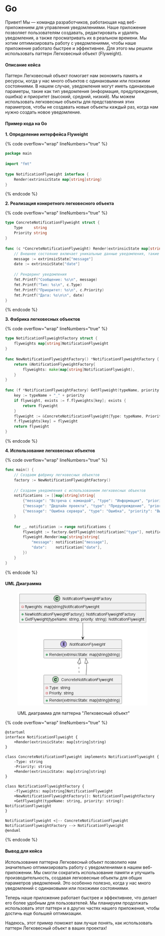 # Go

Привет! Мы — команда разработчиков, работающая над веб-приложением для управления уведомлениями. Наше приложение позволяет пользователям создавать, редактировать и удалять уведомления, а также просматривать их в реальном времени. Мы хотим оптимизировать работу с уведомлениями, чтобы наше приложение работало быстрее и эффективнее. Для этого мы решили использовать паттерн Легковесный объект (Flyweight).

#### Описание кейса

Паттерн Легковесный объект помогает нам экономить память и ресурсы, когда у нас много объектов с одинаковыми или похожими состояниями. В нашем случае, уведомления могут иметь одинаковые параметры, такие как тип уведомления (информация, предупреждение, ошибка) и приоритет (высокий, средний, низкий). Мы можем использовать легковесные объекты для представления этих параметров, чтобы не создавать новые объекты каждый раз, когда нам нужно создать новое уведомление.

#### Пример кода на Go

**1. Определение интерфейса Flyweight**

{% code overflow="wrap" lineNumbers="true" %}
```go
package main

import "fmt"

type NotificationFlyweight interface {
    Render(extrinsicState map[string]string)
}
```
{% endcode %}

**2. Реализация конкретного легковесного объекта**

{% code overflow="wrap" lineNumbers="true" %}
```go
type ConcreteNotificationFlyweight struct {
    Type     string
    Priority string
}

func (c *ConcreteNotificationFlyweight) Render(extrinsicState map[string]string) {
    // Внешнее состояние включает уникальные данные уведомления, такие как сообщение и дата
    message := extrinsicState["message"]
    date := extrinsicState["date"]

    // Рендеринг уведомления
    fmt.Printf("Сообщение: %s\n", message)
    fmt.Printf("Тип: %s\n", c.Type)
    fmt.Printf("Приоритет: %s\n", c.Priority)
    fmt.Printf("Дата: %s\n\n", date)
}
```
{% endcode %}

**3. Фабрика легковесных объектов**

{% code overflow="wrap" lineNumbers="true" %}
```go
type NotificationFlyweightFactory struct {
    flyweights map[string]NotificationFlyweight
}

func NewNotificationFlyweightFactory() *NotificationFlyweightFactory {
    return &NotificationFlyweightFactory{
        flyweights: make(map[string]NotificationFlyweight),
    }
}

func (f *NotificationFlyweightFactory) GetFlyweight(typeName, priority string) NotificationFlyweight {
    key := typeName + "_" + priority
    if flyweight, exists := f.flyweights[key]; exists {
        return flyweight
    }
    flyweight := &ConcreteNotificationFlyweight{Type: typeName, Priority: priority}
    f.flyweights[key] = flyweight
    return flyweight
}
```
{% endcode %}

**4. Использование легковесных объектов**

{% code overflow="wrap" lineNumbers="true" %}
```go
func main() {
    // Создаем фабрику легковесных объектов
    factory := NewNotificationFlyweightFactory()

    // Создаем уведомления с использованием легковесных объектов
    notifications := []map[string]string{
        {"message": "Встреча с командой", "type": "Информация", "priority": "Высокий", "date": "2023-10-01"},
        {"message": "Дедлайн проекта", "type": "Предупреждение", "priority": "Средний", "date": "2023-10-05"},
        {"message": "Ошибка сервера", "type": "Ошибка", "priority": "Высокий", "date": "2023-10-03"},
    }

    for _, notification := range notifications {
        flyweight := factory.GetFlyweight(notification["type"], notification["priority"])
        flyweight.Render(map[string]string{
            "message": notification["message"],
            "date":    notification["date"],
        })
    }
}
```
{% endcode %}

#### UML Диаграмма

<figure><img src="../../../../../.gitbook/assets/image (1).png" alt=""><figcaption><p>UML диаграмма для паттерна "Легковесный объект"</p></figcaption></figure>

{% code overflow="wrap" lineNumbers="true" %}
```plant-uml
@startuml
interface NotificationFlyweight {
    +Render(extrinsicState: map[string]string)
}

class ConcreteNotificationFlyweight implements NotificationFlyweight {
    -Type: string
    -Priority: string
    +Render(extrinsicState: map[string]string)
}

class NotificationFlyweightFactory {
    -flyweights: map[string]NotificationFlyweight
    +NewNotificationFlyweightFactory(): NotificationFlyweightFactory
    +GetFlyweight(typeName: string, priority: string): NotificationFlyweight
}

NotificationFlyweight <|-- ConcreteNotificationFlyweight
NotificationFlyweightFactory --> NotificationFlyweight
@enduml
```
{% endcode %}

#### Вывод для кейса

Использование паттерна Легковесный объект позволило нам значительно оптимизировать работу с уведомлениями в нашем веб-приложении. Мы смогли сократить использование памяти и улучшить производительность, создавая легковесные объекты для общих параметров уведомлений. Это особенно полезно, когда у нас много уведомлений с одинаковыми или похожими состояниями.

Теперь наше приложение работает быстрее и эффективнее, что делает его более удобным для пользователей. Мы планируем продолжать использовать этот паттерн и в других частях нашего приложения, чтобы достичь еще большей оптимизации.

Надеюсь, этот пример поможет вам лучше понять, как использовать паттерн Легковесный объект в ваших проектах!
